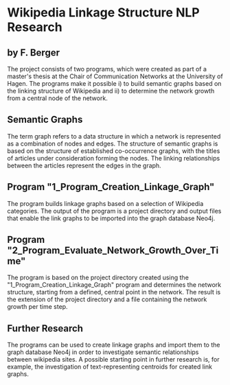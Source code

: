 # Wikipedia Linkage Structure NLP Research
## by F. Berger

The project consists of two programs, which were created as part of a master's thesis at the Chair of Communication Networks at the University of Hagen. The programs make it possible i) to build semantic graphs based on the linking structure of Wikipedia and ii) to determine the network growth from a central node of the network.

## Semantic Graphs
The term graph refers to a data structure in which a network is represented as a combination of nodes and edges. The structure of semantic graphs is based on the structure of established co-occurrence graphs, with the titles of articles under consideration forming the nodes. The linking relationships between the articles represent the edges in the graph.

## Program "1_Program_Creation_Linkage_Graph"
The program builds linkage graphs based on a selection of Wikipedia categories. The output of the program is a project directory and output files that enable the link graphs to be imported into the graph database Neo4j.

## Program "2_Program_Evaluate_Network_Growth_Over_Time"
The program is based on the project directory created using the "1_Program_Creation_Linkage_Graph" program and determines the network structure, starting from a defined, central point in the network. The result is the extension of the project directory and a file containing the network growth per time step.

## Further Research
The programs can be used to create linkage graphs and import them to the graph database Neo4j in order to investigate semantic relationships between wikipedia sites. A possible starting point in further research is, for example, the investigation of text-representing centroids for created link graphs.

